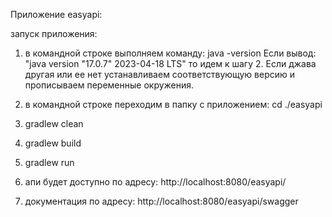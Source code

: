 Приложение easyapi:

запуск приложения: 
1. в командной строке выполняем команду: 
    java -version
Если вывод: "java version "17.0.7" 2023-04-18 LTS" то идем к шагу 2. Если джава другая или ее нет устанавливаем 
соответствующую версию и прописываем переменные окружения.

2. в командной строке переходим в папку с приложением: cd ./easyapi

3. gradlew clean

4. gradlew build

5. gradlew run

6. апи будет доступно по адресу: http://localhost:8080/easyapi/

7. документация по адресу: http://localhost:8080/easyapi/swagger
